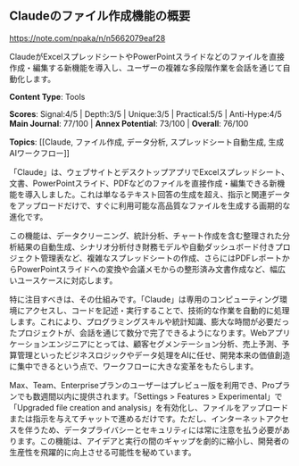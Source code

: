 ## Claudeのファイル作成機能の概要

https://note.com/npaka/n/n5662079eaf28

ClaudeがExcelスプレッドシートやPowerPointスライドなどのファイルを直接作成・編集する新機能を導入し、ユーザーの複雑な多段階作業を会話を通じて自動化します。

**Content Type**: Tools

**Scores**: Signal:4/5 | Depth:3/5 | Unique:3/5 | Practical:5/5 | Anti-Hype:4/5
**Main Journal**: 77/100 | **Annex Potential**: 73/100 | **Overall**: 76/100

**Topics**: [[Claude, ファイル作成, データ分析, スプレッドシート自動生成, 生成AIワークフロー]]

「Claude」は、ウェブサイトとデスクトップアプリでExcelスプレッドシート、文書、PowerPointスライド、PDFなどのファイルを直接作成・編集できる新機能を導入しました。これは単なるテキスト回答の生成を超え、指示と関連データをアップロードだけで、すぐに利用可能な高品質なファイルを生成する画期的な進化です。

この機能は、データクリーニング、統計分析、チャート作成を含む整理された分析結果の自動生成、シナリオ分析付き財務モデルや自動ダッシュボード付きプロジェクト管理表など、複雑なスプレッドシートの作成、さらにはPDFレポートからPowerPointスライドへの変換や会議メモからの整形済み文書作成など、幅広いユースケースに対応します。

特に注目すべきは、その仕組みです。「Claude」は専用のコンピューティング環境にアクセスし、コードを記述・実行することで、技術的な作業を自動的に処理します。これにより、プログラミングスキルや統計知識、膨大な時間が必要だったプロジェクトが、会話を通じて数分で完了できるようになります。Webアプリケーションエンジニアにとっては、顧客セグメンテーション分析、売上予測、予算管理といったビジネスロジックやデータ処理をAIに任せ、開発本来の価値創造に集中できるという点で、ワークフローに大きな変革をもたらします。

Max、Team、Enterpriseプランのユーザーはプレビュー版を利用でき、Proプランでも数週間以内に提供されます。「Settings > Features > Experimental」で「Upgraded file creation and analysis」を有効化し、ファイルをアップロードまたは指示を与えてチャットで進めるだけです。ただし、インターネットアクセスを伴うため、データプライバシーとセキュリティには常に注意を払う必要があります。この機能は、アイデアと実行の間のギャップを劇的に縮小し、開発者の生産性を飛躍的に向上させる可能性を秘めています。